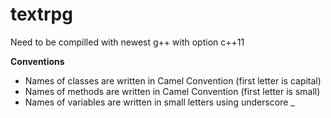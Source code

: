 # textrpg

Need to be compilled with newest g++ with option c++11

**Conventions**

- Names of classes are written in Camel Convention (first letter is capital)
- Names of methods are written in Camel Convention (first letter is small)
- Names of variables are written in small letters using underscore _
